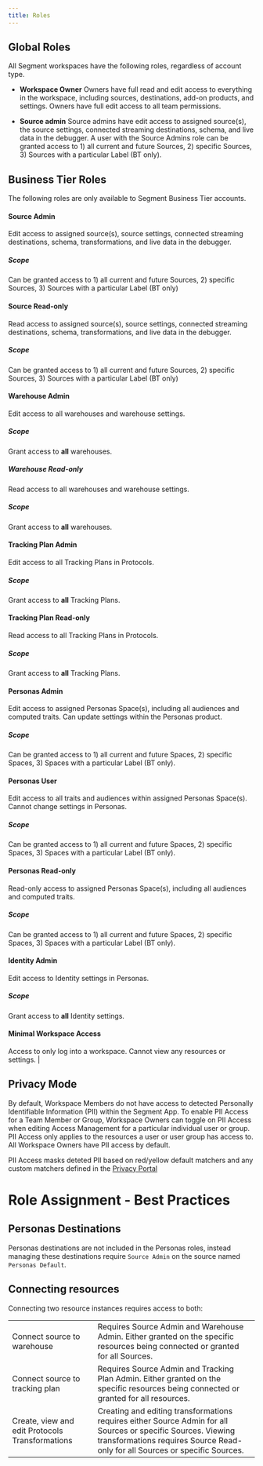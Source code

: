 ```yaml
---
title: Roles
---
```


## Global Roles

All Segment workspaces have the following roles, regardless of account type.

  - **Workspace Owner**
    Owners have full read and edit access to everything in the workspace, including sources, destinations, add-on products, and settings. Owners have full edit access to all team permissions.

  - **Source admin**
    Source admins have edit access to assigned source(s), the source settings, connected streaming destinations, schema, and live data in the debugger. A user with the Source Admins role can be granted access to 1) all current and future Sources, 2) specific Sources, 3) Sources with a particular Label (BT only).


## Business Tier Roles

The following roles are only available to Segment Business Tier accounts.

#### Source Admin
Edit access to assigned source(s), source settings, connected streaming destinations, schema, transformations, and live data in the debugger.
##### Scope
Can be granted access to 1) all current and future Sources, 2) specific Sources, 3) Sources with a particular Label (BT only)

#### Source Read-only
Read access to assigned source(s), source settings, connected streaming destinations, schema, transformations, and live data in the debugger.
##### Scope
Can be granted access to 1) all current and future Sources, 2) specific Sources, 3) Sources with a particular Label (BT only)

#### Warehouse Admin
Edit access to all warehouses and warehouse settings.
##### Scope
Grant access to **all** warehouses.

##### Warehouse Read-only
Read access to all warehouses and warehouse settings.
##### Scope
Grant access to **all** warehouses.

#### Tracking Plan Admin
Edit access to all Tracking Plans in Protocols.
##### Scope
Grant access to **all** Tracking Plans.

#### Tracking Plan Read-only
Read access to all Tracking Plans in Protocols.
##### Scope
Grant access to **all** Tracking Plans.

#### Personas Admin
Edit access to assigned Personas Space(s), including all audiences and computed traits. Can update settings within the Personas product.
##### Scope
Can be granted access to 1) all current and future Spaces, 2) specific Spaces, 3) Spaces with a particular Label (BT only).

#### Personas User
Edit access to all traits and audiences within assigned Personas Space(s). Cannot change settings in Personas.
##### Scope
Can be granted access to 1) all current and future Spaces, 2) specific Spaces, 3) Spaces with a particular Label (BT only).

#### Personas Read-only
Read-only access to assigned Personas Space(s), including all audiences and computed traits.
##### Scope
Can be granted access to 1) all current and future Spaces, 2) specific Spaces, 3) Spaces with a particular Label (BT only).

#### Identity Admin
Edit access to Identity settings in Personas.
##### Scope
Grant access to **all** Identity settings.

#### Minimal Workspace Access
Access to only log into a workspace. Cannot view any resources or settings.                                                   |

## Privacy Mode

By default, Workspace Members do not have access to detected Personally Identifiable Information (PII) within the Segment App. To enable PII Access for a Team Member or Group, Workspace Owners can toggle on PII Access when editing Access Management for a particular individual user or group. PII Access only applies to the resources a user or user group has access to. All Workspace Owners have PII access by default.

PII Access masks deteted PII based on red/yellow default matchers and any custom matchers defined in the [Privacy Portal](/docs/privacy/portal/)

# Role Assignment - Best Practices
## Personas Destinations

Personas destinations are not included in the Personas roles, instead managing these destinations require `Source Admin` on the source named `Personas Default`.

## Connecting resources

Connecting two resource instances requires access to both:

<table>
  <tr>
    <td>Connect source to warehouse</td>
    <td>Requires Source Admin and Warehouse Admin. Either granted on the specific resources being connected or granted for all Sources.</td>
  </tr>
  <tr>
    <td>Connect source to tracking plan</td>
    <td>Requires Source Admin and Tracking Plan Admin. Either granted on the specific resources being connected or granted for all resources. </td>
  </tr>
  <tr>
    <td>Create, view and edit Protocols Transformations</td>
    <td>Creating and editing transformations requires either Source Admin for all Sources or specific Sources. Viewing transformations requires Source Read-only for all Sources or specific Sources. </td>
  </tr>
</table>
